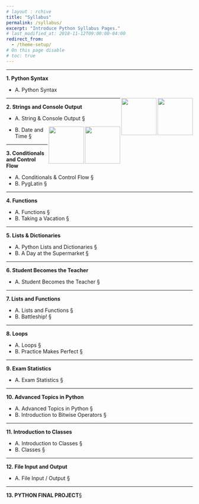 ```yaml
---
# layout : rchive
title: "Syllabus"
permalink: /syllabus/
excerpt: "Introduce Python Syllabus Pages."
# last_modified_at: 2018-11-12T09:00:00-04:00
redirect_from:
  - /theme-setup/
# On this page disable
# toc: true
---
```


    
<hr/>

<!-- ![codecademy]({{ site.baseurl }}/assets/images/codecademy_logo.svg)     -->
<!-- <h6> https://codecademy.com </h6> -->


<!-- <hr/> -->
<!-- <br>     -->



<b>1.	Python Syntax</b>     
*  A.	Python Syntax 
<!--
*  A.	Python Syntax [§]({{site.baseurl}}/python-syntax/)
<a href="/p3k-python-syntax-01/"><img src="https://iampeterkr.github.io/assets/images/codecademy/p3-kor.png" align="right" height="100px" width="95px">
</a>
<a href="/p3e-python-syntax/"><img src="https://iampeterkr.github.io/assets/images/codecademy/p3-eng.png" align="right" height="100px" width="95px">
</a>
-->
<a href="/p2e-python-syntax/"><img src="https://iampeterkr.github.io/assets/images/codecademy/p2-eng.png" align="right" height="100px" width="95px">
</a>
<a href="/p2k-python-syntax-main/"><img src="https://iampeterkr.github.io/assets/images/codecademy/p2-kor.png" align="right" height="100px" width="95px">
</a>

   
<!-- mark down link, align, resize
[![p2-kor](https://iampeterkr.github.io/assets/images/codecademy/p2-kor.png){:.alignright}{: width="95" height="100"}]({{site.baseurl}}/p2k-python-syntax/)
[![p2-eng](https://iampeterkr.github.io/assets/images/codecademy/p2-eng.png){:.alignright}{: width="95" height="100"}]({{site.baseurl}}/p2e-python-syntax/) 
[![p3-kor](https://iampeterkr.github.io/assets/images/codecademy/p3-kor.png){:.alignright}{: width="95" height="100"}]({{site.baseurl}}/p3k-python-syntax/)
[![p3-eng](https://iampeterkr.github.io/assets/images/codecademy/p3-eng.png){: width="95" height="100"}{:.alignright}]({{site.baseurl}}/p3e-python-syntax/) 

-->
<hr/>     

<b>2.	Strings and Console Output</b>     
*  A.	String & Console Output [§]({{site.baseurl}}/string-console-output/) 

<a href="/p2e-python-syntax/"><img src="https://iampeterkr.github.io/assets/images/codecademy/p2-eng.png" align="right" height="100px" width="95px">
</a>
<a href="/p2k-string-console-output-main/"><img src="https://iampeterkr.github.io/assets/images/codecademy/p2-kor.png" align="right" height="100px" width="95px">
</a>
      
*  B.	Date and Time [§]({{site.baseurl}}/date-and-time/)     
<hr/>     

<b>3.	Conditionals and Control Flow</b>      
* A.	Conditionals & Control Flow [§]({{site.baseurl}}/conditionals-control-flow/)    
* B.	PygLatin [§]({{site.baseurl}}/pyglatin/)   
<hr/>     

<b>4.	Functions</b>      
* A.	Functions [§]({{site.baseurl}}/functions/)    
* B.	Taking a Vacation [§]({{site.baseurl}}/taking-vacation/)    
<hr/>     

<p style="page-break-before: always;"></p>


<b>5.	Lists & Dictionaries</b>    
* A.	Python Lists and Dictionaries [§]({{site.baseurl}}/lists-dictionaries/)    
* B.	A Day at the Supermarket [§]({{site.baseurl}}/day-supermarket/)    
<hr/>     

<b>6.	Student Becomes the Teacher</b>      
* A.	Student Becomes the Teacher [§]({{site.baseurl}}/student-becomes-teacher/)        
<hr/>     

<b>7.	Lists and Functions</b>      
* A.	Lists and Functions [§]({{site.baseurl}}/lists-functions/)    
* B.	Battleship! [§]({{site.baseurl}}/battleship/)    
<hr/>     

<b>8.	Loops</b>    
* A.	Loops [§]({{site.baseurl}}/loops/)   
* B.	Practice Makes Perfect [§]({{site.baseurl}}/practice-makes-perfect/) 
<hr/>     

<b>9.	Exam Statistics</b>    
* A.	Exam Statistics [§]({{site.baseurl}}/exam-statistics/)   
<hr/>     

<b>10.	Advanced Topics in Python</b>    
* A.	Advanced Topics in Python [§]({{site.baseurl}}/advanced-topics-python/)    
* B.	Introduction to Bitwise Operators [§]({{site.baseurl}}/introduction-bitwise-operators/)           
<hr/>     

<p style="page-break-before: always;"></p>


<b>11.	Introduction to Classes</b>    
* A.	Introduction to Classes [§]({{site.baseurl}}/introduction-classes/)     
* B.	Classes [§]({{site.baseurl}}/classes/)      
<hr/>     

<b>12.	File Input and Output</b>     
* A.	File Input / Output [§]({{site.baseurl}}/file-input-output/)    
<hr/>     

<b>13.	PYTHON FINAL PROJECT</b>[§]({{site.baseurl}}/python-final-project/)